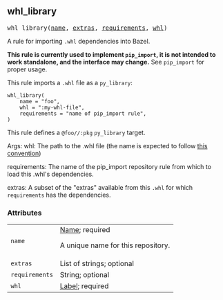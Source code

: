 <!-- Generated with Stardoc: http://skydoc.bazel.build -->

<a name="#whl_library"></a>

## whl_library

<pre>
whl_library(<a href="#whl_library-name">name</a>, <a href="#whl_library-extras">extras</a>, <a href="#whl_library-requirements">requirements</a>, <a href="#whl_library-whl">whl</a>)
</pre>

A rule for importing <code>.whl</code> dependencies into Bazel.

<b>This rule is currently used to implement <code>pip_import</code>,
it is not intended to work standalone, and the interface may change.</b>
See <code>pip_import</code> for proper usage.

This rule imports a <code>.whl</code> file as a <code>py_library</code>:
<pre><code>whl_library(
    name = "foo",
    whl = ":my-whl-file",
    requirements = "name of pip_import rule",
)
</code></pre>

This rule defines a <code>@foo//:pkg</code> <code>py_library</code> target.

Args:
  whl: The path to the .whl file (the name is expected to follow [this
    convention](https://www.python.org/dev/peps/pep-0427/#file-name-convention))

  requirements: The name of the pip_import repository rule from which to
    load this .whl's dependencies.

  extras: A subset of the "extras" available from this <code>.whl</code> for which
    <code>requirements</code> has the dependencies.


### Attributes

<table class="params-table">
  <colgroup>
    <col class="col-param" />
    <col class="col-description" />
  </colgroup>
  <tbody>
    <tr id="whl_library-name">
      <td><code>name</code></td>
      <td>
        <a href="https://bazel.build/docs/build-ref.html#name">Name</a>; required
        <p>
          A unique name for this repository.
        </p>
      </td>
    </tr>
    <tr id="whl_library-extras">
      <td><code>extras</code></td>
      <td>
        List of strings; optional
      </td>
    </tr>
    <tr id="whl_library-requirements">
      <td><code>requirements</code></td>
      <td>
        String; optional
      </td>
    </tr>
    <tr id="whl_library-whl">
      <td><code>whl</code></td>
      <td>
        <a href="https://bazel.build/docs/build-ref.html#labels">Label</a>; required
      </td>
    </tr>
  </tbody>
</table>



